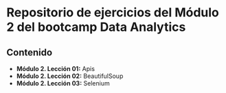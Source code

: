 # Repositorio de ejercicios del Módulo 2 del bootcamp Data Analytics

## Contenido

- **Módulo 2. Lección 01:** Apis
- **Módulo 2. Lección 02:** BeautifulSoup
- **Módulo 2. Lección 03:** Selenium
